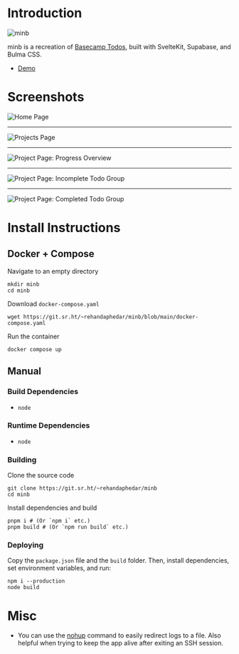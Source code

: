 # Introduction

![minb](https://git.sr.ht/~rehandaphedar/minb/blob/main/static/favicon.png)

minb is a recreation of [Basecamp Todos](https://basecamp.com/features/hill-charts), built with SvelteKit, Supabase, and Bulma CSS.

- [Demo](https://minb.demos.rehandaphedar.com)

# Screenshots

![Home Page](https://git.sr.ht/~rehandaphedar/minb/blob/main/assets/screenshot-1.png)

---

![Projects Page](https://git.sr.ht/~rehandaphedar/minb/blob/main/assets/screenshot-2.png)

---

![Project Page: Progress Overview](https://git.sr.ht/~rehandaphedar/minb/blob/main/assets/screenshot-3.png)

---

![Project Page: Incomplete Todo Group](https://git.sr.ht/~rehandaphedar/minb/blob/main/assets/screenshot-4.png)

---

![Project Page: Completed Todo Group](https://git.sr.ht/~rehandaphedar/minb/blob/main/assets/screenshot-5.png)

# Install Instructions

## Docker + Compose

Navigate to an empty directory

```shell
mkdir minb
cd minb
```

Download `docker-compose.yaml`

```shell
wget https://git.sr.ht/~rehandaphedar/minb/blob/main/docker-compose.yaml
```

Run the container

```shell
docker compose up
```

## Manual

### Build Dependencies

- `node`

### Runtime Dependencies

- `node`

### Building

Clone the source code

```shell
git clone https://git.sr.ht/~rehandaphedar/minb
cd minb
```

Install dependencies and build

```shell
pnpm i # (Or `npm i` etc.)
pnpm build # (Or `npm run build` etc.)
```

### Deploying

Copy the `package.json` file and the `build` folder. Then, install dependencies, set environment variables, and run:

```shell
npm i --production
node build
```

# Misc

- You can use the [nohup](https://linux.die.net/man/1/nohup) command to easily redirect logs to a file. Also helpful when trying to keep the app alive after exiting an SSH session.
